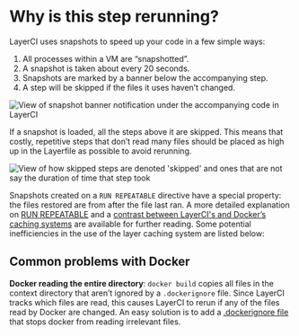 # Why is this step rerunning? 

LayerCI uses snapshots to speed up your code in a few simple ways:

1. All processes within a VM are “snapshotted”.
2. A snapshot is taken about every 20 seconds.
3. Snapshots are marked by a banner below the accompanying step.
4. A step will be skipped if the files it uses haven’t changed.

![View of snapshot banner notification under the accompanying code in LayerCI](/docs/resources/step_rerunning_1.png)

If a snapshot is loaded, all the steps above it are skipped. This means that costly, repetitive steps that don’t read many files should be placed as high up in the Layerfile as possible to avoid rerunning.

![View of how skipped steps are denoted 'skipped' and ones that are not say the duration of time that step took](/docs/resources/step_rerunning_2.png)

Snapshots created on a `RUN REPEATABLE` directive have a special property: the files restored are from after the file last ran. A more detailed explanation on [RUN REPEATABLE](https://layerci.com/docs/tuning-performance/run-repeatable) and a [contrast between LayerCI's and Docker’s caching systems](https://layerci.com/docs/tuning-performance/the-layerfile-cache) are available for further reading. Some potential inefficiencies in the use of the layer caching system are listed below:

## Common problems with Docker

**Docker reading the entire directory**: `docker build` copies all files in the context directory that aren’t ignored by a `.dockerignore` file. Since LayerCI tracks which files are read, this causes LayerCI to rerun if any of the files read by Docker are changed. An easy solution is to add a [.dockerignore file](https://docs.docker.com/engine/reference/builder/#dockerignore-file) that stops docker from reading irrelevant files.
